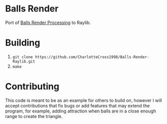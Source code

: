 # Balls Render
Port of [Balls Render Processing](https://github.com/CharlotteCross1998/balls-render-processing) to Raylib.

# Building
1. `git clone https://github.com/CharlotteCross1998/Balls-Render-Raylib.git`
2. `make`

# Contributing

This code is meant to be as an example for others to build on, however I will accept contributions that fix bugs or add features that may extend the program, for example, adding attraction when balls are in a close enough range to create the triangle.
